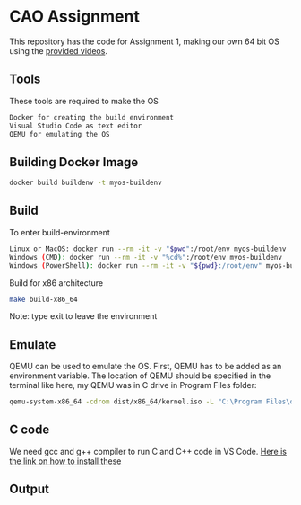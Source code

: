 # CAO Assignment

This repository has the code for Assignment 1, making our own 64 bit OS using the [provided videos](https://www.youtube.com/watch?v=FkrpUaGThTQ).

## Tools

These tools are required to make the OS

```bash
Docker for creating the build environment
Visual Studio Code as text editor
QEMU for emulating the OS
```

## Building Docker Image
```bash
docker build buildenv -t myos-buildenv
```

## Build
To enter build-environment
```bash
Linux or MacOS: docker run --rm -it -v "$pwd":/root/env myos-buildenv
Windows (CMD): docker run --rm -it -v "%cd%":/root/env myos-buildenv
Windows (PowerShell): docker run --rm -it -v "${pwd}:/root/env" myos-buildenv
```
Build for x86 architecture
```bash
make build-x86_64
```
Note: type exit to leave the environment
## Emulate
QEMU can be used to emulate the OS. First, QEMU has to be added as an environment variable. The location of QEMU should be specified in the terminal like here, my QEMU was in C drive in Program Files folder:
```bash
qemu-system-x86_64 -cdrom dist/x86_64/kernel.iso -L "C:\Program Files\qemu"
```
## C code
We need gcc and g++ compiler to run C and C++ code in VS Code. [Here is the link on how to install these](https://www.youtube.com/watch?v=Ubfgi4NoTPk)
## Output
